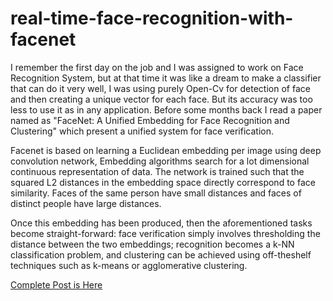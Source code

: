 # real-time-face-recognition-with-facenet

I remember the first day on the job and I was assigned to work on Face Recognition System, but at that time it was like a dream to make a classifier that can do it very well, I was using purely Open-Cv for detection of face and then creating a unique vector for each face. But its accuracy was too less to use it as in any application. Before some months back I read a paper named as  "FaceNet: A Unified Embedding for Face Recognition and Clustering" which present a unified system for face verification.



Facenet is based on learning a Euclidean embedding per image using deep convolution network, Embedding algorithms search for a lot dimensional continuous representation of data. The network is trained such that the squared L2 distances in the embedding space directly correspond to face similarity. Faces of the same person have small distances and faces of distinct people have large distances.



Once this embedding has been produced, then the aforementioned tasks become straight-forward: face verification simply involves thresholding the distance between the two embeddings; recognition becomes a k-NN classification problem, and clustering can be achieved using off-theshelf techniques such as k-means or agglomerative clustering. 

[Complete Post is Here](https://www.linkedin.com/pulse/real-time-face-recognition-using-facenet-ishwar-sawale/)
